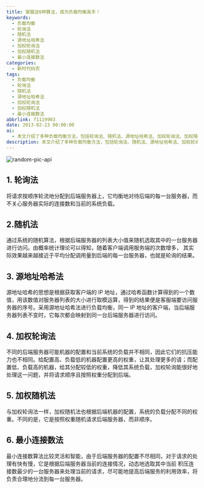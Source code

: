 ```yaml
---
title: 掌握这6种算法，成为负载均衡高手！
keywords:
  - 负载均衡
  - 轮询法
  - 随机法
  - 源地址哈希法
  - 加权轮询法
  - 加权随机法
  - 最小连接数法
categories:
  - 新时代码农
tags:
  - 负载均衡
  - 轮询法
  - 随机法
  - 源地址哈希法
  - 加权轮询法
  - 加权随机法
  - 最小连接数法
abbrlink: f1119903
date: 2013-02-23 00:00:00
ai:
  - 本文介绍了多种负载均衡方法，包括轮询法、随机法、源地址哈希法、加权轮询法、加权随机法和最小连接数法。每种方法都有其特点和适用场景，能够根据不同需求和后端服务器的实际情况进行选择和应用。
description: 本文介绍了多种负载均衡方法，包括轮询法、随机法、源地址哈希法、加权轮询法、加权随机法和最小连接数法。每种方法都有其特点和适用场景，能够根据不同需求和后端服务器的实际情况进行选择和应用。
---
```


<!-- markdownlint-disable-next-line MD033 -->
<meta name="referrer" content="no-referrer"/>

![random-pic-api](https://cover.dong4j.ink:1024)

## 1. 轮询法

将请求按顺序轮流地分配到后端服务器上，它均衡地对待后端的每一台服务器，而不关心服务器实际的连接数和当前的系统负载。

## 2.随机法

通过系统的随机算法，根据后端服务器的列表大小值来随机选取其中的一台服务器进行访问。由概率统计理论可以得知，随着客户端调用服务端的次数增多，
其实际效果越来越接近于平均分配调用量到后端的每一台服务器，也就是轮询的结果。

## 3. 源地址哈希法

源地址哈希的思想是根据获取客户端的 IP 地址，通过哈希函数计算得到的一个数值，用该数值对服务器列表的大小进行取模运算，得到的结果便是客服端要访问服务器的序号。采用源地址哈希法进行负载均衡，同一 IP 地址的客户端，当后端服务器列表不变时，它每次都会映射到同一台后端服务器进行访问。

## 4. 加权轮询法

不同的后端服务器可能机器的配置和当前系统的负载并不相同，因此它们的抗压能力也不相同。给配置高、负载低的机器配置更高的权重，让其处理更多的请；而配置低、负载高的机器，给其分配较低的权重，降低其系统负载，加权轮询能很好地处理这一问题，并将请求顺序且按照权重分配到后端。

## 5. 加权随机法

与加权轮询法一样，加权随机法也根据后端机器的配置，系统的负载分配不同的权重。不同的是，它是按照权重随机请求后端服务器，而非顺序。

## 6. 最小连接数法

最小连接数算法比较灵活和智能，由于后端服务器的配置不尽相同，对于请求的处理有快有慢，它是根据后端服务器当前的连接情况，动态地选取其中当前
积压连接数最少的一台服务器来处理当前的请求，尽可能地提高后端服务的利用效率，将负责合理地分流到每一台服务器。
